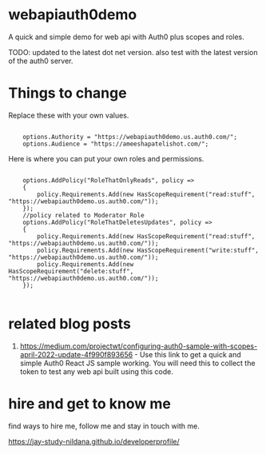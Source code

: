 # webapiauth0demo

A quick and simple demo for web api with Auth0 plus scopes and roles.

TODO: updated to the latest dot net version. also test with the latest version of the auth0 server. 

# Things to change

Replace these with your own values.

```

    options.Authority = "https://webapiauth0demo.us.auth0.com/";
    options.Audience = "https://ameeshapatelishot.com/";

```

Here is where you can put your own roles and permissions.

```

    options.AddPolicy("RoleThatOnlyReads", policy =>
    {
        policy.Requirements.Add(new HasScopeRequirement("read:stuff", "https://webapiauth0demo.us.auth0.com/"));
    });
    //policy related to Moderator Role
    options.AddPolicy("RoleThatDeletesUpdates", policy =>
    {
        policy.Requirements.Add(new HasScopeRequirement("read:stuff", "https://webapiauth0demo.us.auth0.com/"));
        policy.Requirements.Add(new HasScopeRequirement("write:stuff", "https://webapiauth0demo.us.auth0.com/"));
        policy.Requirements.Add(new HasScopeRequirement("delete:stuff", "https://webapiauth0demo.us.auth0.com/"));
    });


```

# related blog posts

1. https://medium.com/projectwt/configuring-auth0-sample-with-scopes-april-2022-update-4f990f893656 - Use this link to get a quick and simple Auth0 React JS sample working. You will need this to collect the token to test any web api built using this code.

# hire and get to know me

find ways to hire me, follow me and stay in touch with me.

https://jay-study-nildana.github.io/developerprofile/